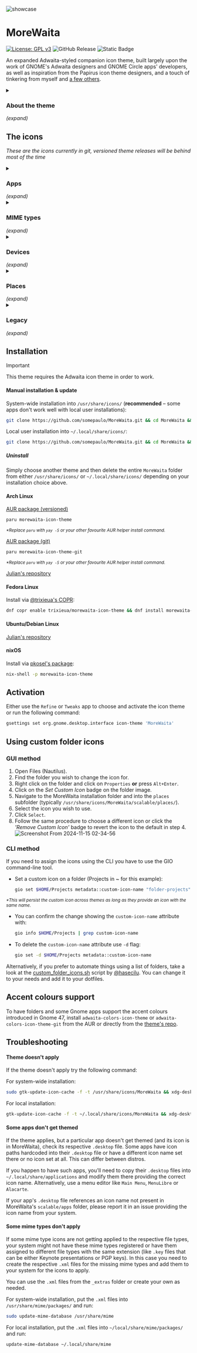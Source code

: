 ![showcase](https://repository-images.githubusercontent.com/543632052/bb450f13-02a5-4174-91a3-7cc125654473)

# MoreWaita

[![License: GPL v3](https://img.shields.io/badge/License-GPL%20v3-blue.svg)](https://www.gnu.org/licenses/gpl-3.0) ![GitHub Release](https://img.shields.io/github/v/release/somepaulo/MoreWaita?label=Release&color=007800) ![Static Badge](https://img.shields.io/badge/Made%20in-UK%F0%9F%87%AC%F0%9F%87%A7-blue.svg)

An expanded Adwaita-styled companion icon theme, built largely upon the work of GNOME's Adwaita designers and GNOME Circle apps' developers, as well as inspiration from the Papirus icon theme designers, and a touch of tinkering from myself and [a few others](https://github.com/somepaulo/MoreWaita/graphs/contributors).

<details>
<summary><h3>About the theme</h3> <em>(expand)</em></summary>

The purpose of this theme is to provide third-party apps with a consistent look and feel in Gnome Shell.

The goal of MoreWaita is to add to Adwaita, not modify it, and to do roughly what Breeze does for KDE. This theme does not override any Adwaita icons, nor any Gnome Circle apps icons, nor icons that generally fit into the Adwaita paradigm (like Transmission GTK). Currently, this theme is way less all-inclusive than many others, but the aim is to be on par with Papirus some day. However, this is (mostly) a one-man hobby effort, albeit with some greatly appreciated help, so suggestions, requests, PRs and contributions are very welcome. Please read CONTRIBUTING.md before submitting PRs.

For most icons, especially branded ones, the general idea is to stay as close as possible to the original icons – to the point of using them in full – and giving them the distinct Adwaita 'perspective' and general flatness. One thing this theme deviates from is the Gnome colour palette in brand icons – MoreWaita keeps the brand colours.

This theme is built and tested against vanilla Gnome on Arch Linux. If an icon is in the theme, but is not applying to your app, please open an issue and mention the icon name referenced in your app's `.desktop` file.
</details>

## The icons

_These are the icons currently in git, versioned theme releases will be behind most of the time_
<details>
<summary><h3>Apps</h3> <em>(expand)</em></summary>

![icon](./scalable/apps/abiword.svg "Abiword")
![icon](./scalable/apps/gnome-aisleriot.svg "Aisleriot Solitaire")
![icon](./scalable/apps/alacarte.svg "Alacarte")
![icon](./scalable/apps/alacritty.svg "Alacritty")
![icon](./scalable/apps/androidstudio.svg "Android Studio")
![icon](./scalable/apps/android-studio-canary.svg "Android Studio Canary")
![icon](./scalable/apps/anki.svg "Anki")
![icon](./scalable/apps/anydesk.svg "AnyDesk")
![icon](./scalable/apps/anytype.svg "AnyType")
![icon](./scalable/apps/appflowy.svg "AppFlowy")
![icon](./scalable/apps/apple-music.svg "Apple Music")
![icon](./scalable/apps/ardour.svg "Ardour")
![icon](./scalable/apps/arduino.svg "Arduino")
![icon](./scalable/apps/atomix.svg "Atomix")
![icon](./scalable/apps/audacity.svg "Audacity")
![icon](./scalable/apps/augustus.svg "Augustus")
![icon](./scalable/apps/avidemux.svg "Avidemux")
![icon](./scalable/apps/avogadro.svg "Avogadro")
![icon](./scalable/apps/bambustudio.svg "Bambu Studio")
![icon](./scalable/apps/beepertexts.svg "Beeper")
![icon](./scalable/apps/betterbird.svg "Betterbird")
![icon](./scalable/apps/bitwarden.svg "Bitwarden")
![icon](./scalable/apps/bitwig-studio.svg "Bitwig Studio")
![icon](./scalable/apps/bleachbit.svg "Bleachbit")
![icon](./scalable/apps/blender.svg "Blender")
![icon](./scalable/apps/blockbench.svg "Blockbench")
![icon](./scalable/apps/app.bluebubbles.BlueBubbles.svg "BlueBubbles")
![icon](./scalable/apps/bluemail.svg "BlueMail")
![icon](./scalable/apps/boxbuddyrs.svg "BoxBuddy")
![icon](./scalable/apps/boxy-svg.svg "Boxy SVG")
![icon](./scalable/apps/brave-desktop.svg "Brave")
![icon](./scalable/apps/briar.svg "Briar")
![icon](./scalable/apps/dev.bsnes.bsnes.svg "BSNES")
![icon](./scalable/apps/btop.svg "Btop")
![icon](./scalable/apps/buzz.svg "Buzz")
![icon](./scalable/apps/calibre.svg "Calibre")
![icon](./scalable/apps/calibre-ebook-edit.svg "Calibre Editor")
![icon](./scalable/apps/calibre-viewer.svg "Calibre Viewer")
![icon](./scalable/apps/hu.irl.cameractrls.svg "Cameractrls")
![icon](./scalable/apps/carla.svg "Carla")
![icon](./scalable/apps/carla-control.svg "Carla Control")
![icon](./scalable/apps/cawbird.svg "Cawbird")
![icon](./scalable/apps/chatterino.svg "Chatterino")
![icon](./scalable/apps/cherry-studio.svg "Cherry Studio")
![icon](./scalable/apps/chromium-browser.svg "Chromium")
![icon](./scalable/apps/cider.svg "Cider")
![icon](./scalable/apps/cinecred.svg "Cinecred")
![icon](./scalable/apps/clamtk.svg "ClamTK")
![icon](./scalable/apps/de.leopoldluley.Clapgrep.svg "Clapgrep")
![icon](./scalable/apps/com.github.rafostar.Clapper.svg "Clapper")
![icon](./scalable/apps/classicube.svg "ClassiCube")
![icon](./scalable/apps/CMakeSetup.svg "CMake Setup")
![icon](./scalable/apps/org.cockpit_project.CockpitClient.svg "Cockpit Client")
![icon](./scalable/apps/codeblocks.svg "Code::Blocks")
![icon](./scalable/apps/coolercontrol.svg "CoolerControl")
![icon](./scalable/apps/coppwr.svg "coppwr")
![icon](./scalable/apps/code-oss.svg "Code OSS")
![icon](./scalable/apps/corectrl.svg "CoreCtrl")
![icon](./scalable/apps/cudatext-512.svg "CudaText")
![icon](./scalable/apps/cups.svg "CUPS")
![icon](./scalable/apps/cursor.svg "Cursor")
![icon](./scalable/apps/darktable.svg "Darktable")
![icon](./scalable/apps/resolve.svg "DaVinci Resolve")
![icon](./scalable/apps/dbeaver.svg "DBeaver")
![icon](./scalable/apps/deadbeef.svg "DeaDBeeF")
![icon](./scalable/apps/deezer.svg "Deezer")
![icon](./scalable/apps/devpod.svg "Devpod")
![icon](./scalable/apps/discord.svg "Discord")
![icon](./scalable/apps/discord-canary.svg "Discord Canary")
![icon](./scalable/apps/org.DolphinEmu.dolphin-emu.svg "Dolphin Emulator")
![icon](./scalable/apps/ringracers.svg "Dr. Robotnik's Ring Racers")
![icon](./scalable/apps/drawio.svg "Draw.io")
![icon](./scalable/apps/dropbox.svg "Dropbox")
![icon](./scalable/apps/dune3d.svg "Dune3D")
![icon](./scalable/apps/eclipse.svg "Eclipse")
![icon](./scalable/apps/electron.svg "Electron")
![icon](./scalable/apps/electrum.svg "Electrum")
![icon](./scalable/apps/io.element.Element.svg "Element")
![icon](./scalable/apps/emacs.svg "Emacs")
![icon](./scalable/apps/endless-sky.svg "Endless Sky")
![icon](./scalable/apps/enpass.svg "Enpass")
![icon](./scalable/apps/etcher.svg "Etcher")
![icon](./scalable/apps/facebook-messenger.svg "Facebook Messenger")
![icon](./scalable/apps/org.fdroid.Repomaker.svg "F-Droid Repomaker")
![icon](./scalable/apps/com.fender.studio.svg "Fender Studio")
![icon](./scalable/apps/figma.svg "Figma")
![icon](./scalable/apps/filezilla.svg "FileZilla")
![icon](./scalable/apps/firefox.svg "Firefox")
![icon](./scalable/apps/firefox-developer-edition.svg "Firefox Developer Edition")
![icon](./scalable/apps/firefox-nightly.svg "Firefox Nightly")
![icon](./scalable/apps/firewall-config.svg "Firewalld")
![icon](./scalable/apps/fish.svg "Fish Shell")
![icon](./scalable/apps/flameshot.svg "Flameshot")
![icon](./scalable/apps/flightgear.svg "FlightGear")
![icon](./scalable/apps/fgcom.svg "FlightGear FGCom")
![icon](./scalable/apps/floorp.svg "Floorp")
![icon](./scalable/apps/flowblade.svg "Flowblade")
![icon](./scalable/apps/foobar2000.svg "Foobar 2000")
![icon](./scalable/apps/foot.svg "Foot")
![icon](./scalable/apps/frappe-books.svg "Frappe Books")
![icon](./scalable/apps/freac.svg "Fre:ac")
![icon](./scalable/apps/freecad.svg "FreeCAD")
![icon](./scalable/apps/freedroidrpg.svg "FreeDroid RPG")
![icon](./scalable/apps/freetube.svg "FreeTube")
![icon](./scalable/apps/fuse-emulator.svg "Fuse Spectrum Emulator")
![icon](./scalable/apps/gaiasky.svg "Gaia Sky")
![icon](./scalable/apps/gda-browser-5.0.svg "Gda Browser")
![icon](./scalable/apps/gda-control-center.svg "Gda Control Center")
![icon](./scalable/apps/gdevelop.svg "GDevelop")
![icon](./scalable/apps/geany.svg "Geany")
![icon](./scalable/apps/geneious.svg "Geneious")
![icon](./scalable/apps/genymotion.svg "Genymotion")
![icon](./scalable/apps/geogebra.svg "Geogebra")
![icon](./scalable/apps/ghostty.svg "Ghostty")
![icon](./scalable/apps/gimagereader.svg "gImageReader")
![icon](./scalable/apps/gimp.svg "GIMP")
![icon](./scalable/apps/github-desktop.svg "GitHub Desktop")
![icon](./scalable/apps/gitkraken.svg "GitKraken")
![icon](./scalable/apps/godot.svg "Godot")
![icon](./scalable/apps/google-chrome.svg "Google Chrome")
![icon](./scalable/apps/google-earth.svg "Google Earth")
![icon](./scalable/apps/google-docs.svg "Google Docs")
![icon](./scalable/apps/google-sheets.svg "Google Sheets")
![icon](./scalable/apps/google-slides.svg "Google Slides")
![icon](./scalable/apps/gparted.svg "GParted")
![icon](./scalable/apps/net.gpro.gproapp.svg "GPRO")
![icon](./scalable/apps/gpsd-logo.svg "GPSd")
![icon](./scalable/apps/GPU_Viewer.svg "GPU Viewer")
![icon](./scalable/apps/GrandOrgue.svg "GrandOrgue")
![icon](./scalable/apps/grapejuice.svg "Grapejuice")
![icon](./scalable/apps/grapejuice-roblox-player.svg "Grapejuice Player")
![icon](./scalable/apps/grapejuice-roblox-studio.svg "Grapejuice Studio")
![icon](./scalable/apps/grub-customizer.svg "GRUB Customizer")
![icon](./scalable/apps/gsmartcontrol.svg "GSmartControl")
![icon](./scalable/apps/gtkterm.svg "GTKTerm")
![icon](./scalable/apps/gufw.svg "GUFW")
![icon](./scalable/apps/org.squidowl.halloy.svg "Halloy")
![icon](./scalable/apps/fr.handbrake.ghb.svg "Handbrake")
![icon](./scalable/apps/hardinfo.svg "Hardinfo")
![icon](./scalable/apps/hwloc.svg "Hardware Locality")
![icon](./scalable/apps/headlines.svg "Headlines")
![icon](./scalable/apps/helio-workstation.svg "Helio")
![icon](./scalable/apps/heroic.svg "Heroic Launcher")
![icon](./scalable/apps/hp_logo.svg "HP")
![icon](./scalable/apps/htop.svg "Htop")
![icon](./scalable/apps/org.inkscape.Inkscape.svg "Inkscape")
![icon](./scalable/apps/input-remapper.svg "Input Remapper")
![icon](./scalable/apps/insomnia.svg "Insomnia")
![icon](./scalable/apps/interstellar.svg "Interstellar")
![icon](./scalable/apps/java-openjdk.svg "Java")
![icon](./scalable/apps/jdownloader.svg "JDownloader")
![icon](./scalable/apps/jellyfin.svg "Jellyfin Media Player")
![icon](./scalable/apps/fleet.svg "JetBrains Fleet")
![icon](./scalable/apps/intellij.svg "JetBrains IntelliJ IDEA")
![icon](./scalable/apps/clion.svg "JetBrains CLion")
![icon](./scalable/apps/datagrip.svg "JetBrains DataGrip")
![icon](./scalable/apps/dataspell.svg "JetBrains DataSpell")
![icon](./scalable/apps/goland.svg "JetBrains GoLand")
![icon](./scalable/apps/phpstorm.svg "JetBrains PhpStorm")
![icon](./scalable/apps/pycharm.svg "JetBrains PyCharm")
![icon](./scalable/apps/rider.svg "JetBrains Rider")
![icon](./scalable/apps/rubymine.svg "JetBrains RubyMine")
![icon](./scalable/apps/rustrover.svg "JetBrains RustRover")
![icon](./scalable/apps/webstorm.svg "JetBrains WebStorm")
![icon](./scalable/apps/jetbrains-toolbox.svg "JetBrains Toolbox")
![icon](./scalable/apps/jockey.svg "Jockey")
![icon](./scalable/apps/joplin.svg "Joplin")
![icon](./scalable/apps/josm.svg "JOSM")
![icon](./scalable/apps/julia.svg "Julia")
![icon](./scalable/apps/julius.svg "Julius")
![icon](./scalable/apps/jupyter.svg "Jupyter")
![icon](./scalable/apps/io.github.tobagin.karere.svg "Karere")
![icon](./scalable/apps/kate.svg "Kate")
![icon](./scalable/apps/kdenlive.svg "KDEnlive")
![icon](./scalable/apps/keepassxc.svg "Keepass XC")
![icon](./scalable/apps/kicad.svg "KiCad")
![icon](./scalable/apps/kiro.svg "Kiro")
![icon](./scalable/apps/kitty.svg "Kitty")
![icon](./scalable/apps/kiwix-desktop.svg "Kiwix")
![icon](./scalable/apps/kodi.svg "Kodi")
![icon](./scalable/apps/kolourpaint.svg "Kolourpaint")
![icon](./scalable/apps/kotatogram.svg "Kotatogram")
![icon](./scalable/apps/krita.svg "Krita")
![icon](./scalable/apps/kruler.svg "Kruler")
![icon](./scalable/apps/kvantum.svg "Kvantum")
![icon](./scalable/apps/lazarus.svg "Lazarus")
![icon](./scalable/apps/lazpaint.svg "Lazpaint")
![icon](./scalable/apps/leocad.svg "LeoCAD")
![icon](./scalable/apps/libre-menu-editor.svg "Libre Menu Editor")
![icon](./scalable/apps/libreoffice-writer.svg "LibreOffice Writer")
![icon](./scalable/apps/libreoffice-calc.svg "LibreOffice Calc")
![icon](./scalable/apps/libreoffice-impress.svg "LibreOffice Impress")
![icon](./scalable/apps/libreoffice-draw.svg "LibreOffice Draw")
![icon](./scalable/apps/libreoffice-math.svg "LibreOffice Math")
![icon](./scalable/apps/libreoffice-base.svg "LibreOffice Base")
![icon](./scalable/apps/libreoffice-chart.svg "LibreOffice Chart")
![icon](./scalable/apps/libreoffice-basic.svg "LibreOffice Basic")
![icon](./scalable/apps/libreoffice-startcenter.svg "LibreOffice StartCenter")
![icon](./scalable/apps/librewolf.svg "Librewolf")
![icon](./scalable/apps/liferea.svg "Liferea")
![icon](./scalable/apps/lightworks.svg "Lightworks")
![icon](./scalable/apps/linux-assistant.svg "Linux-Assistant")
![icon](./scalable/apps/localsend.svg "LocalSend")
![icon](./scalable/apps/logseq.svg "Logseq")
![icon](./scalable/apps/lpub3d.svg "LPub3D")
![icon](./scalable/apps/lunacy.svg "Lunacy")
![icon](./scalable/apps/lunarclient.svg "Lunar Client")
![icon](./scalable/apps/lvim.svg "LunarVim")
![icon](./scalable/apps/lutris.svg "Lutris")
![icon](./scalable/apps/mailspring.svg "Mailspring")
![icon](./scalable/apps/maple.svg "Maple")
![icon](./scalable/apps/mathematica.svg "Mathematica")
![icon](./scalable/apps/matlab.svg "Matlab")
![icon](./scalable/apps/mattermost.svg "Mattermost")
![icon](./scalable/apps/maxima.svg "Maxima")
![icon](./scalable/apps/MediathekView.svg "MediathekView")
![icon](./scalable/apps/mediainfo.svg "Mediainfo")
![icon](./scalable/apps/mega.svg "Mega")
![icon](./scalable/apps/com.tonikelope.MegaBasterd.svg "MegaBasterd")
![icon](./scalable/apps/nz.mega.MEGAsync.svg "MEGAsync")
![icon](./scalable/apps/net.kuribo64.melonDS.svg "melonDS")
![icon](./scalable/apps/menulibre.svg "Menulibre")
![icon](./scalable/apps/mercury.svg "Mercury")
![icon](./scalable/apps/micro.svg "Micro")
![icon](./scalable/apps/microsoft-edge.svg "Microsoft Edge")
![icon](./scalable/apps/minecraft.svg "Minecraft")
![icon](./scalable/apps/minetest.svg "Minetest")
![icon](./scalable/apps/mixin.svg "Mixin Messenger")
![icon](./scalable/apps/mixxx.svg "Mixxx")
![icon](./scalable/apps/mockoon.svg "Mockoon")
![icon](./scalable/apps/monero.svg "Monero")
![icon](./scalable/apps/moonlight.svg "Moonlight")
![icon](./scalable/apps/mousam.svg "Mousam")
![icon](./scalable/apps/mozillavpn.svg "Mozilla VPN")
![icon](./scalable/apps/mpv.svg "mpv")
![icon](./scalable/apps/mumble.svg "Mumble")
![icon](./scalable/apps/musescore.svg "Musescore")
![icon](./scalable/apps/neovide.svg "Neovide")
![icon](./scalable/apps/nvim.svg "Neovim")
![icon](./scalable/apps/netbeans.svg "NetBeans")
![icon](./scalable/apps/gnome-nettool.svg "Network Tools")
![icon](./scalable/apps/network-wired.svg "Network Wired")
![icon](./scalable/apps/nextcloud.svg "NextCloud")
![icon](./scalable/apps/nheko.svg "Nheko")
![icon](./scalable/apps/nicotine-plus.svg "Nicotine+")
![icon](./scalable/apps/Notesnook.svg "Notesnook")
![icon](./scalable/apps/n-trackstudio.svg "n-Track Studio")
![icon](./scalable/apps/nuclear.svg "Nuclear")
![icon](./scalable/apps/nufraw.svg "nUFRaw")
![icon](./scalable/apps/nvidia.svg "nVidia Settings")
![icon](./scalable/apps/nvtop.svg "NVTOP")
![icon](./scalable/apps/com.obsproject.Studio.svg "OBS Studio")
![icon](./scalable/apps/obsidian.svg "Obsidian")
![icon](./scalable/apps/octave.svg "Octave")
![icon](./scalable/apps/okular.svg "Okular")
![icon](./scalable/apps/onetagger.svg "One Tagger")
![icon](./scalable/apps/org.onlyoffice.desktopeditors.svg "ONLYOFFICE")
![icon](./scalable/apps/openbabel.svg "Open Babel")
![icon](./scalable/apps/openboard.svg "OpenBoard")
![icon](./scalable/apps/openchrom.svg "OpenChrom")
![icon](./scalable/apps/openra-cnc.svg "OpenRA Command & Conquer")
![icon](./scalable/apps/openra-d2k.svg "OpenRA Dune 2000")
![icon](./scalable/apps/openra-ra.svg "OpenRA Red Alert")
![icon](./scalable/apps/openrgb.svg "OpenRGB")
![icon](./scalable/apps/openscad.svg "OpenSCAD")
![icon](./scalable/apps/openshot.svg "OpenShot")
![icon](./scalable/apps/opensnitch-ui.svg "Open Snitch")
![icon](./scalable/apps/opera.svg "Opera")
![icon](./scalable/apps/osmscout-server.svg "OSM Scout")
![icon](./scalable/apps/opentoonz.svg "OpenToonz")
![icon](./scalable/apps/osu.svg "Osu")
![icon](./scalable/apps/pacseek.svg "Pacseek")
![icon](./scalable/apps/pamac.svg "Pamac")
![icon](./scalable/apps/org.parlatype.Parlatype.svg "Parlatype")
![icon](./scalable/apps/parsehub.svg "Parsehub")
![icon](./scalable/apps/pianoteq.svg "Pianoteq")
![icon](./scalable/apps/pidgin.svg "Pidgin")
![icon](./scalable/apps/pinta.svg "Pinta")
![icon](./scalable/apps/plugdata.svg "plugdata")
![icon](./scalable/apps/net.poedit.Poedit.svg "Poedit")
![icon](./scalable/apps/polychromatic.svg "Polychromatic")
![icon](./scalable/apps/popcorntime.svg "Popcorn Time")
![icon](./scalable/apps/portmaster.svg "Portmaster")
![icon](./scalable/apps/postman.svg "Postman")
![icon](./scalable/apps/org.gnome.PowerStats.svg "Power Statistics")
![icon](./scalable/apps/prismlauncher.svg "Prism Launcher")
![icon](./scalable/apps/projectM.svg "projectM")
![icon](./scalable/apps/proton-mail.svg "Proton Mail")
![icon](./scalable/apps/protonmail-bridge.svg "Proton Mail Bridge")
![icon](./scalable/apps/protonmail-ie.svg "Proton Mail Import Export App")
![icon](./scalable/apps/proton-pass.svg "Proton Pass")
![icon](./scalable/apps/protonvpn-gui.svg "Proton VPN")
![icon](./scalable/apps/pupgui-qt.svg "ProtonUp-Qt")
![icon](./scalable/apps/PrusaSlicer.svg "PrusaSlicer")
![icon](./scalable/apps/PrusaSlicer-gcodeviewer.svg "PrusaSlicer GCodeViewer")
![icon](./scalable/apps/pulsar.svg "Pulsar")
![icon](./scalable/apps/pavucontrol.svg "PulseAudio Volume Control")
![icon](./scalable/apps/puredata.svg "Pure Data (Pd)")
![icon](./scalable/apps/pd.svg "Pure Data")
![icon](./scalable/apps/pure-maps.svg "Pure Maps")
![icon](./scalable/apps/pwvucontrol.svg "pwvucontrol")
![icon](./scalable/apps/pymol.svg "PyMOL")
![icon](./scalable/apps/qbittorrent.svg "qBitTorrent")
![icon](./scalable/apps/qgis.svg "QGIS")
![icon](./scalable/apps/qq.svg "QQ")
![icon](./scalable/apps/qt5ct.svg "Qt Control Center")
![icon](./scalable/apps/qtcreator.svg "Qt Creator")
![icon](./scalable/apps/assistant.svg "Qt Assistant")
![icon](./scalable/apps/qdbusviewer.svg "Qt D-Bus Viewer")
![icon](./scalable/apps/designer.svg "Qt Designer")
![icon](./scalable/apps/qtdesignstudio.svg "Qt Design Studio")
![icon](./scalable/apps/linguist.svg "Qt Linguist")
![icon](./scalable/apps/qv4l2.svg "Qt Video for Linux Utility")
![icon](./scalable/apps/io.github.quodlibet.QuodLibet.svg "QuodLibet")
![icon](./scalable/apps/io.github.quodlibet.ExFalso.svg "ExFalso")
![icon](./scalable/apps/qucs-s.svg "Qucs-S")
![icon](./scalable/apps/qutebrowser.svg "Qute Browser")
![icon](./scalable/apps/rpi-imager.svg "Raspberry Pi Imager")
![icon](./scalable/apps/io.github.pieterdd.RcloneShuttle.svg "Rclone Shuttle")
![icon](./scalable/apps/cockos-reaper.svg "Reaper")
![icon](./scalable/apps/rpminstall.svg "RPM Install")
![icon](./scalable/apps/rawtherapee.svg "RawTherapee")
![icon](./scalable/apps/retroarch.svg "Retro Arch")
![icon](./scalable/apps/revolt-desktop.svg "Revolt")
![icon](./scalable/apps/rio.svg "Rio")
![icon](./scalable/apps/rocketchat.svg "Rocket.Chat")
![icon](./scalable/apps/rstudio.svg "RStudio")
![icon](./scalable/apps/rustdesk.svg "RustDesk")
![icon](./scalable/apps/ryujinx.svg "Ryujinx")
![icon](./scalable/apps/saber.svg "Saber")
![icon](./scalable/apps/scrcpy.svg "Scrcpy")
![icon](./scalable/apps/guiscrcpy.svg "GUI Scrcpy")
![icon](./scalable/apps/scribus.svg "Scribus")
![icon](./scalable/apps/seabird.svg "Scribus")
![icon](./scalable/apps/stoken-gui.svg "Security Token")
![icon](./scalable/apps/session-desktop.svg "Session")
![icon](./scalable/apps/setzer.svg "Setzer")
![icon](./scalable/apps/shotwell.svg "Shotwell")
![icon](./scalable/apps/one.alynx.showmethekey.svg "Show Me the Key")
![icon](./scalable/apps/shotcut.svg "Shotcut")
![icon](./scalable/apps/signal-desktop.svg "Signal")
![icon](./scalable/apps/sioyek.svg "Sioyek")
![icon](./scalable/apps/slack.svg "Slack")
![icon](./scalable/apps/solaar.svg "Solaar")
![icon](./scalable/apps/soundconverter.svg "Sound Converter")
![icon](./scalable/apps/sound-juicer.svg "Sound Juicer")
![icon](./scalable/apps/spek.svg "Spek")
![icon](./scalable/apps/spotify.svg "Spotify")
![icon](./scalable/apps/spyder.svg "Spyder")
![icon](./scalable/apps/sqlitebrowser.svg "SQLite Browser")
![icon](./scalable/apps/standard-notes.svg "Standard Notes")
![icon](./scalable/apps/steam-icon.svg "Steam")
![icon](./scalable/apps/stellarium.svg "Stellarium")
![icon](./scalable/apps/strawberry.svg "Strawberry")
![icon](./scalable/apps/studioone7.svg "Studio One")
![icon](./scalable/apps/sublime-merge.svg "Sublime Merge")
![icon](./scalable/apps/sublime-text.svg "Sublime Text")
![icon](./scalable/apps/sunshine.svg "Sunshine")
![icon](./scalable/apps/surfshark.svg "Surfshark")
![icon](./scalable/apps/suyu.svg "Suyu")
![icon](./scalable/apps/syncthing-gtk.svg "Syncthing")
![icon](./scalable/apps/sysd-manager.svg "SysD Manager")
![icon](./scalable/apps/teams.svg "Teams")
![icon](./scalable/apps/TeamViewer.svg "TeamViewer")
![icon](./scalable/apps/telegram.svg "Telegram")
![icon](./scalable/apps/tenacity.svg "Tenacity")
![icon](./scalable/apps/texmaker.svg "Texmaker")
![icon](./scalable/apps/texstudio.svg "Texstudio")
![icon](./scalable/apps/texts.svg "Texts")
![icon](./scalable/apps/thunderbird.svg "Thunderbird")
![icon](./scalable/apps/tidal-hifi.svg "Tidal Hi-Fi")
![icon](./scalable/apps/timeshift.svg "Timeshift")
![icon](./scalable/apps/todoist.svg "Todoist")
![icon](./scalable/apps/tor-browser.svg "TOR Browser")
![icon](./scalable/apps/dev.deedles.Trayscale.svg "Trayscale")
![icon](./scalable/apps/trivalent.svg "Trivalent")
![icon](./scalable/apps/tutanota-desktop.svg "Tuta Mail")
![icon](./scalable/apps/ugene.svg "Ugene")
![icon](./scalable/apps/unciv.svg "Unciv")
![icon](./scalable/apps/ungoogled-chromium.svg "Ungoogled Chromium")
![icon](./scalable/apps/unityhub.svg "Unity Hub")
![icon](./scalable/apps/unity-editor-icon.svg "Unity Editor")
![icon](./scalable/apps/veracrypt.svg "VeraCrypt")
![icon](./scalable/apps/vesktop.svg "Vesktop")
![icon](./scalable/apps/via-nativia.svg "VIA")
![icon](./scalable/apps/viber.svg "Viber")
![icon](./scalable/apps/vim.svg "Vim")
![icon](./scalable/apps/virtualbox.svg "VirtualBox")
![icon](./scalable/apps/virt-manager.svg "Virtual Machine Manager")
![icon](./scalable/apps/visual-studio-code.svg "Visual Studio Code")
![icon](./scalable/apps/vivaldi.svg "Vivaldi")
![icon](./scalable/apps/vlc.svg "VLC")
![icon](./scalable/apps/vmware-workstation.svg "VMware Workstation")
![icon](./scalable/apps/vscodium.svg "VSCodium")
![icon](./scalable/apps/warpinator.svg "Warpinator")
![icon](./scalable/apps/waterfox.svg "Waterfox")
![icon](./scalable/apps/waydroid.svg "Waydroid")
![icon](./scalable/apps/webapp-manager.svg "Webapp Manager")
![icon](./scalable/apps/webcord.svg "Webcord")
![icon](./scalable/apps/wezterm.svg "Wezterm")
![icon](./scalable/apps/com.github.eneshecan.WhatsAppForLinux.svg "WhatsApp")
![icon](./scalable/apps/whatsapp-business.svg "WhatsApp Business")
![icon](./scalable/apps/windscribe.svg "Windscribe")
![icon](./scalable/apps/wireshark.svg "Wireshark")
![icon](./scalable/apps/wonderpen.svg "WonderPen")
![icon](./scalable/apps/xdvi.svg "xdvi")
![icon](./scalable/apps/xonotic.svg "Xonotic")
![icon](./scalable/apps/xsane.svg "xSane")
![icon](./scalable/apps/yandex-browser.svg "Yandex Browser")
![icon](./scalable/apps/youtube-music.svg "YT Music")
![icon](./scalable/apps/yuzu.svg "Yuzu")
![icon](./scalable/apps/zaproxy.svg "Zed Attack Proxy (ZAP)")
![icon](./scalable/apps/zathura.svg "Zathura")
![icon](./scalable/apps/zed.svg "Zed")
![icon](./scalable/apps/zed-preview.svg "Zed Preview")
![icon](./scalable/apps/zen-browser.svg "Zen Browser")
![icon](./scalable/apps/zen-twilight.svg "Zen Twilight")
![icon](./scalable/apps/0ad.svg "0 A.D.")
![icon](./scalable/apps/zim.svg "Zim")
![icon](./scalable/apps/zoho-mail.svg "Zoho Mail")
![icon](./scalable/apps/zoho-sheet.svg "Zoho Sheet")
![icon](./scalable/apps/zoho-show.svg "Zoho Show")
![icon](./scalable/apps/zoho-writer.svg "Zoho Writer")
![icon](./scalable/apps/Zoom.svg "Zoom")
![icon](./scalable/apps/zrythm.svg "Zrythm")
</details>
<details>
<summary><h3>MIME types</h3> <em>(expand)</em></summary>

![icon](./scalable/mimetypes/application-vnd.adobe.aftereffects.project.svg "Adobe AfterEffects Project")
![icon](./scalable/mimetypes/application-illustrator.svg "Adobe Illustrator")
![icon](./scalable/mimetypes/application-x-adobe-indesign.svg "Adobe InDesign")
![icon](./scalable/mimetypes/application-x-photoshop.svg "Adobe Photoshop")
![icon](./scalable/mimetypes/application-vnd.adobe.xd.svg "Adobe XD")
![icon](./scalable/mimetypes/android-package-archive.svg "APK")
![icon](./scalable/mimetypes/application-x-iso9600-appimage.svg "AppImage")
![icon](./scalable/mimetypes/text-x-arduino.svg "Arduino")
![icon](./scalable/mimetypes/text-asciidoc.svg "AsciiDoc")
![icon](./scalable/mimetypes/application-x-audacity-project.svg "Audacity Project")
![icon](./scalable/mimetypes/text-x-bibtex.svg "BibTeX")
![icon](./scalable/mimetypes/application-octet-stream.svg "Binary")
![icon](./scalable/mimetypes/application-x-bitwig-studio.svg "Bitwig Studio")
![icon](./scalable/mimetypes/com.bitwig.BitwigStudio.audio-x.dawproject.svg "Bitwig Studio Project")
![icon](./scalable/mimetypes/text-x-c.svg "C")
![icon](./scalable/mimetypes/text-x-chdr.svg "C Header")
![icon](./scalable/mimetypes/text-x-cpp.svg "C++")
![icon](./scalable/mimetypes/text-x-cpphdr.svg "C++ Header")
![icon](./scalable/mimetypes/text-x-csharp.svg "C#")
![icon](./scalable/mimetypes/application-x-cd-image.svg "CD Image")
![icon](./scalable/mimetypes/text-x-clojure.svg "Clojure")
![icon](./scalable/mimetypes/text-x-cobol.svg "Cobol")
![icon](./scalable/mimetypes/text-x-coffeescript.svg "CoffeeScript")
![icon](./scalable/mimetypes/application-x-cson.svg "CoffeeScript Object Notation")
![icon](./scalable/mimetypes/application-vnd.comicbook+zip.svg "Comic Book")
![icon](./scalable/mimetypes/text-css.svg "CSS")
![icon](./scalable/mimetypes/application-x-deb.svg "deb")
![icon](./scalable/mimetypes/image-vnd.djvu.svg "DjVu")
![icon](./scalable/mimetypes/application-epub+zip.svg "eBook")
![icon](./scalable/mimetypes/text-x-emacs-lisp.svg "Emacs")
![icon](./scalable/mimetypes/com.fender.studio.application-x.fender-fenderstudio.svg "Fender Studio")
![icon](./scalable/mimetypes/com.fender.studio.application-x.fender-jamtrack.svg "Fender Studio jamtrack")
![icon](./scalable/mimetypes/application-x-firmware.svg "Firmware")
![icon](./scalable/mimetypes/application-vnd.flatpak.svg "Flatpak")
![icon](./scalable/mimetypes/text-x-fsharp.svg "F#")
![icon](./scalable/mimetypes/text-x-go.svg "Go")
![icon](./scalable/mimetypes/application-x-godot-project.svg "Godot Project")
![icon](./scalable/mimetypes/application-x-hwp.svg "Hancom Document")
![icon](./scalable/mimetypes/application-vnd.iccprofile.svg "ICC Profile")
![icon](./scalable/mimetypes/text-x-java.svg "Java")
![icon](./scalable/mimetypes/application-x-java-archive.svg "Java Archive")
![icon](./scalable/mimetypes/text-x-javascript.svg "JavaScript")
![icon](./scalable/mimetypes/application-json.svg "JSON")
![icon](./scalable/mimetypes/text-x-julia.svg "Julia")
![icon](./scalable/mimetypes/application-x-ipynb+json.svg "Jupyter Notebook")
![icon](./scalable/mimetypes/org.kiwix.desktop.x-zim_source.svg "Kiwix")
![icon](./scalable/mimetypes/text-x-kotlin.svg "Kotlin")
![icon](./scalable/mimetypes/application-vnd.leocad.svg "LeoCAD")
![icon](./scalable/mimetypes/text-x-common-lisp.svg "Lisp")
![icon](./scalable/mimetypes/application-loc+xml.svg "Location")
![icon](./scalable/mimetypes/text-x-log.svg "Log")
![icon](./scalable/mimetypes/text-x-lua.svg "Lua")
![icon](./scalable/mimetypes/application-mbox.svg "Mailbox")
![icon](./scalable/mimetypes/text-x-makefile.svg "Makefile")
![icon](./scalable/mimetypes/application-mathematica.svg "Mathematica")
![icon](./scalable/mimetypes/application-mathematicaplayer.svg "Mathematica Player")
![icon](./scalable/mimetypes/application-vnd.wolfram.mathematica.package.svg "Mathematica Package")
![icon](./scalable/mimetypes/text-x-markdown.svg "Markdown")
![icon](./scalable/mimetypes/text-x-maximasession.svg "Maxima Session")
![icon](./scalable/mimetypes/text-x-maxima-out.svg "Maxima")
![icon](./scalable/mimetypes/text-x-meson.svg "Meson")
![icon](./scalable/mimetypes/application-x-model.svg "Model")
![icon](./scalable/mimetypes/application-x-musescore4portable.svg "MuseScore")
![icon](./scalable/mimetypes/application-x-musescore4portable+xml.svg "MuseScore XML")
![icon](./scalable/mimetypes/text-x-octave.svg "Octave")
![icon](./scalable/mimetypes/oasis-text.svg "Office Document")
![icon](./scalable/mimetypes/oasis-spreadsheet.svg "Office Spreadsheet")
![icon](./scalable/mimetypes/oasis-presentation.svg "Office Presentation")
![icon](./scalable/mimetypes/oasis-drawing.svg "Office Drawing")
![icon](./scalable/mimetypes/oasis-web.svg "Office HTML")
![icon](./scalable/mimetypes/oasis-database.svg "Office Database")
![icon](./scalable/mimetypes/oasis-formula.svg "Office Formula")
![icon](./scalable/mimetypes/oasis-master-document.svg "Office Master Document")
![icon](./scalable/mimetypes/oasis-empty.svg "Office Empty")
![icon](./scalable/mimetypes/oasis-text-template.svg "Office Document Template")
![icon](./scalable/mimetypes/oasis-spreadsheet-template.svg "Office Spreadsheet Template")
![icon](./scalable/mimetypes/oasis-presentation-template.svg "Office Presentation Template")
![icon](./scalable/mimetypes/oasis-drawing-template.svg "Office Drawing Template")
![icon](./scalable/mimetypes/oasis-web-template.svg "Office HTML Template")
![icon](./scalable/mimetypes/oasis-database-template.svg "Office Database Template")
![icon](./scalable/mimetypes/oasis-formula-template.svg "Office Formula Template")
![icon](./scalable/mimetypes/oasis-master-document-template.svg "Office Master Document Template")
![icon](./scalable/mimetypes/oasis-empty-template.svg "Office Empty Template")
![icon](./scalable/mimetypes/text-x-patch.svg "Patch")
![icon](./scalable/mimetypes/application-x-perl.svg "Perl")
![icon](./scalable/mimetypes/application-pdf.svg "PDF")
![icon](./scalable/mimetypes/application-pgp-encrypted.svg "PGP Encrypted")
![icon](./scalable/mimetypes/application-pgp-keys.svg "PGP Key")
![icon](./scalable/mimetypes/application-pgp-signature.svg "PGP Signature")
![icon](./scalable/mimetypes/application-pkix-cert.svg "PGP Certificate")
![icon](./scalable/mimetypes/application-x-php.svg "PHP")
![icon](./scalable/mimetypes/application-postscript.svg "PostScript")
![icon](./scalable/mimetypes/text-pureDataPatch.svg "Pure Data")
![icon](./scalable/mimetypes/text-x-python.svg "Python")
![icon](./scalable/mimetypes/application-x-python-bytecode.svg "Python Bytecode")
![icon](./scalable/mimetypes/application-x-designer.svg "Qt Designer")
![icon](./scalable/mimetypes/text-x-r.svg "R")
![icon](./scalable/mimetypes/text-x-r-markdown.svg "R Markdown")
![icon](./scalable/mimetypes/cockos-reaper-document.svg "Reaper")
![icon](./scalable/mimetypes/cockos-reaper-backup.svg "Reaper backup")
![icon](./scalable/mimetypes/cockos-reaper-peak.svg "Reaper peak")
![icon](./scalable/mimetypes/cockos-reaper-template.svg "Reaper template")
![icon](./scalable/mimetypes/cockos-reaper-template2.svg "Reaper template 2")
![icon](./scalable/mimetypes/cockos-reaper-theme.svg "Reaper theme")
![icon](./scalable/mimetypes/application-x-rpm.svg "rpm")
![icon](./scalable/mimetypes/text-x-ruby.svg "Ruby")
![icon](./scalable/mimetypes/text-rust.svg "Rust")
![icon](./scalable/mimetypes/application-vnd.scribus.svg "Scribus")
![icon](./scalable/mimetypes/application-x-shellscript.svg "Shell Script")
![icon](./scalable/mimetypes/application-vnd.snap.svg "Snap")
![icon](./scalable/mimetypes/application-x-spectrum.svg "Spectrum")
![icon](./scalable/mimetypes/application-x-subrip.svg "Subtitles")
![icon](./scalable/mimetypes/text-x-tex.svg "TEX")
![icon](./scalable/mimetypes/application-x-theme.svg "Theme")
![icon](./scalable/mimetypes/application-toml.svg "TOML")
![icon](./scalable/mimetypes/application-x-bittorrent.svg "Torrent")
![icon](./scalable/mimetypes/text-x-gettext-translation.svg "Translation")
![icon](./scalable/mimetypes/text-x-gettext-translation-template.svg "Translation Template")
![icon](./scalable/mimetypes/application-x-gettext-translation.svg "Translation Compiled")
![icon](./scalable/mimetypes/text-x-typescript.svg "TypeScript")
![icon](./scalable/mimetypes/text-x-typst.svg "Typst")
![icon](./scalable/mimetypes/text-x-vala.svg "Vala")
![icon](./scalable/mimetypes/application-xml.svg "XML")
![icon](./scalable/mimetypes/application-x-xopp.svg "xApp")
![icon](./scalable/mimetypes/application-x-yaml.svg "YAML")
![icon](./scalable/mimetypes/virtualbox-hdd.svg "VirtualBox HDD Image")
![icon](./scalable/mimetypes/virtualbox-ova.svg "VirtualBox OVA Image")
![icon](./scalable/mimetypes/virtualbox-ovf.svg "VirtualBox OVF Image")
![icon](./scalable/mimetypes/virtualbox-vbox.svg "VirtualBox VBox Image")
![icon](./scalable/mimetypes/virtualbox-vbox-extpack.svg "VirtualBox VBox Extension Pack Image")
![icon](./scalable/mimetypes/virtualbox-vdi.svg "VirtualBox VDI Image")
![icon](./scalable/mimetypes/virtualbox-vhd.svg "VirtualBox VHD Image")
![icon](./scalable/mimetypes/virtualbox-vmdk.svg "VirtualBox VMDK Image")
![icon](./scalable/mimetypes/application-wasm.svg "WebAssembly")
![icon](./scalable/mimetypes/org.wireshark.Wireshark-mimetype.svg "Wireshark Packet Capture")
</details>
<details>
<summary><h3>Devices</h3> <em>(expand)</em></summary>

![icon](./scalable/devices/audio-card.svg "Audio Card")
![icon](./scalable/devices/cpu.svg "CPU")
![icon](./scalable/devices/keyboard.svg "Virtual Keyboard")
![icon](./scalable/devices/memory.svg "Memory")
![icon](./scalable/devices/network-card.svg "Network Card")
![icon](./scalable/apps/jockey.svg "PCI Card")
![icon](./scalable/devices/audio-speakers.svg "Speakers")
![icon](./scalable/devices/drive-harddisk-solidstate.svg "SSD")
![icon](./scalable/devices/media-tape.svg "Tape")
![icon](./scalable/devices/uninterruptible-power-supply.svg "UPS")
</details>
<details>
<summary><h3>Places</h3> <em>(expand)</em></summary>

![icon](./scalable/places/folder-3dbenchy.svg "3DBenchy")
![icon](./scalable/places/folder-android.svg "Android")
![icon](./scalable/places/folder-appimage.svg "AppImage")
![icon](./scalable/places/folder-archlinux.svg "Arch Linux")
![icon](./scalable/places/folder-arduino.svg "Arduino")
![icon](./scalable/places/folder-backup.svg "Backup")
![icon](./scalable/places/folder-bitwig.svg "Bitwig")
![icon](./scalable/places/folder-blender.svg "Blender")
![icon](./scalable/places/folder-books.svg "Books")
![icon](./scalable/places/folder-c.svg "C")
![icon](./scalable/places/folder-camera.svg "Camera")
![icon](./scalable/places/folder-code.svg "Code")
![icon](./scalable/places/folder-codeberg.svg "Codeberg")
![icon](./scalable/places/folder-cplusplus.svg "C++")
![icon](./scalable/places/folder-csharp.svg "C#")
![icon](./scalable/places/folder-dropbox.svg "Dropbox")
![icon](./scalable/places/folder-earth.svg "Earth")
![icon](./scalable/places/folder-emacs.svg "Emacs")
![icon](./scalable/places/folder-extensions.svg "Extensions")
![icon](./scalable/places/folder-fedora.svg "Fedora")
![icon](./scalable/places/folder-flatpak.svg "Flatpak")
![icon](./scalable/places/folder-freecad.svg "FreeCAD")
![icon](./scalable/places/folder-games.svg "Games")
![icon](./scalable/places/folder-gimp.svg "GIMP")
![icon](./scalable/places/folder-git.svg "Git")
![icon](./scalable/places/folder-github.svg "GitHub")
![icon](./scalable/places/folder-gitlab.svg "GitLab")
![icon](./scalable/places/folder-globe.svg "Globe")
![icon](./scalable/places/folder-gnome.svg "GNOME")
![icon](./scalable/places/folder-go.svg "GO")
![icon](./scalable/places/folder-godot.svg "Godot")
![icon](./scalable/places/folder-google-drive.svg "Google Drive")
![icon](./scalable/places/folder-inkscape.svg "Inkscape")
![icon](./scalable/places/folder-java.svg "Java")
![icon](./scalable/places/folder-kde.svg "KDE")
![icon](./scalable/places/folder-kicad.svg "KiCad")
![icon](./scalable/places/folder-local.svg "Local")
![icon](./scalable/places/folder-lua.svg "Lua")
![icon](./scalable/places/folder-mega.svg "Mega")
![icon](./scalable/places/folder-money.svg "Money")
![icon](./scalable/places/folder-musescore.svg "Musescore")
![icon](./scalable/places/folder-neovim.svg "Neovim")
![icon](./scalable/places/folder-nextcloud.svg "NextCloud")
![icon](./scalable/places/folder-nix.svg "Nix")
![icon](./scalable/places/folder-onedrive.svg "OneDrive")
![icon](./scalable/places/folder-openscad.svg "OpenSCAD")
![icon](./scalable/places/folder-opensuse.svg "OpenSUSE")
![icon](./scalable/places/folder-platformio.svg "PlatformIO")
![icon](./scalable/places/folder-plugdata.svg "plugdata")
![icon](./scalable/places/folder-podcast.svg "Podcast")
![icon](./scalable/places/folder-private.svg "Private")
![icon](./scalable/places/folder-projects.svg "Projects")
![icon](./scalable/places/folder-python.svg "Python")
![icon](./scalable/places/folder-r.svg "R")
![icon](./scalable/places/folder-raspberry-pi.svg "Raspberry Pi")
![icon](./scalable/places/folder-reaper.svg "Reaper")
![icon](./scalable/places/folder-recent.svg "Recent")
![icon](./scalable/places/folder-redhat.svg "Red Hat")
![icon](./scalable/places/folder-ruby.svg "Ruby")
![icon](./scalable/places/folder-rust.svg "Rust")
![icon](./scalable/places/folder-school.svg "School")
![icon](./scalable/places/folder-screencast.svg "Screencast")
![icon](./scalable/places/folder-screenshot.svg "Screenshot")
![icon](./scalable/places/folder-shell.svg "Shell")
![icon](./scalable/places/folder-syncthing.svg "Syncthing")
![icon](./scalable/places/folder-temp.svg "Temp")
![icon](./scalable/places/folder-torrent.svg "Torrent")
![icon](./scalable/places/folder-translation.svg "Translation")
![icon](./scalable/places/folder-ubuntu.svg "Ubuntu")
![icon](./scalable/places/folder-user.svg "User")
![icon](./scalable/places/folder-vala.svg "Vala")
![icon](./scalable/places/folder-wine.svg "Wine")
![icon](./scalable/places/folder-work.svg "Work")

</details>
<details>
<summary><h3>Legacy</h3> <em>(expand)</em></summary>

#### Apps & MIME types
![icon](./scalable/legacy/accessories-character-map.svg "Character Map")
![icon](./scalable/legacy/system-file-manager.svg "File manager")
![icon](./scalable/legacy/system-software-install.svg "Software Install")
![icon](./scalable/legacy/software-sources.svg "Software Sources")
![icon](./scalable/legacy/system-software-update.svg "Software Update")
![icon](./scalable/legacy/synaptic.svg "Synaptic")
![icon](./scalable/legacy/accessories-text-editor.svg "Text editor")
![icon](./scalable/legacy/package.svg "Package")

#### Categories
![icon](./scalable/legacy/applications-all.svg "All apps category")
![icon](./scalable/legacy/applications-accessories.svg "Accessories app category")
![icon](./scalable/legacy/applications-development.svg "Development app category")
![icon](./scalable/legacy/applications-education.svg "Education app category")
![icon](./scalable/legacy/applications-electronics.svg "Electronics app category")
![icon](./scalable/legacy/applications-engineering.svg "Engineering app category")
![icon](./scalable/legacy/applications-games.svg "Games app category")
![icon](./scalable/legacy/applications-graphics.svg "Graphics app category")
![icon](./scalable/legacy/applications-internet.svg "Internet app category")
![icon](./scalable/legacy/applications-multimedia.svg "Multimedia app category")
![icon](./scalable/legacy/applications-office.svg "Office app category")
![icon](./scalable/legacy/applications-other.svg "Other app category")
![icon](./scalable/legacy/applications-science.svg "Science app category")
![icon](./scalable/legacy/applications-system.svg "System app category")
![icon](./scalable/legacy/applications-utilities.svg "Utilities app category")
![icon](./scalable/legacy/applications-webapps.svg "Webapps app category")

#### Preferences
![icon](./scalable/legacy/preferences-desktop.svg "Preferences")
![icon](./scalable/legacy/preferences-desktop-accessibility.svg "Accessibility preferences")
![icon](./scalable/legacy/preferences-desktop-theme.svg "Desktop Preferences")
![icon](./scalable/legacy/preferences-desktop-locale.svg "Locale preferences")
![icon](./scalable/legacy/preferences-system-network.svg "Network Preferences")
![icon](./scalable/legacy/preferences-desktop-screensaver.svg "Screensaver preferences")
![icon](./scalable/legacy/system-users.svg "User preferences")
![icon](./scalable/legacy/preferences-desktop-wallpaper.svg "Wallpaper preferences")

#### Actions
![icon](./scalable/legacy/system-lock-screen.svg "Lock screen")
![icon](./scalable/legacy/system-log-out.svg "Log out")
![icon](./scalable/legacy/system-suspend.svg "Suspend")
![icon](./scalable/legacy/system-suspend-hibernate.svg "Hibernate")
![icon](./scalable/legacy/system-reboot.svg "Reboot")
![icon](./scalable/legacy/system-shutdown.svg "Shutdown")

#### Places
![icon](./scalable/places/folder-3dbenchy-legacy.svg "3DBenchy")
![icon](./scalable/places/folder-android-legacy.svg "Android")
![icon](./scalable/places/folder-appimage-legacy.svg "AppImage")
![icon](./scalable/places/folder-archlinux-legacy.svg "Arch Linux")
![icon](./scalable/places/folder-arduino-legacy.svg "Arduino")
![icon](./scalable/places/folder-backup-legacy.svg "Backup")
![icon](./scalable/places/folder-bitwig-legacy.svg "Bitwig")
![icon](./scalable/places/folder-blender-legacy.svg "Blender")
![icon](./scalable/places/folder-books-legacy.svg "Books")
![icon](./scalable/places/folder-c-legacy.svg "C")
![icon](./scalable/places/folder-camera-legacy.svg "Camera")
![icon](./scalable/places/folder-code-legacy.svg "Code")
![icon](./scalable/places/folder-codeberg-legacy.svg "Codeberg")
![icon](./scalable/places/folder-cplusplus-legacy.svg "C++")
![icon](./scalable/places/folder-csharp-legacy.svg "C#")
![icon](./scalable/places/folder-dropbox-legacy.svg "Dropbox")
![icon](./scalable/places/folder-earth-legacy.svg "Earth")
![icon](./scalable/places/folder-emacs-legacy.svg "Emacs")
![icon](./scalable/places/folder-extensions-legacy.svg "Extensions")
![icon](./scalable/places/folder-fedora-legacy.svg "Fedora")
![icon](./scalable/places/folder-flatpak-legacy.svg "Flatpak")
![icon](./scalable/places/folder-freecad-legacy.svg "FreeCAD")
![icon](./scalable/places/folder-games-legacy.svg "Games")
![icon](./scalable/places/folder-gimp-legacy.svg "GIMP")
![icon](./scalable/places/folder-git-legacy.svg "Git")
![icon](./scalable/places/folder-github-legacy.svg "GitHub")
![icon](./scalable/places/folder-gitlab-legacy.svg "GitLab")
![icon](./scalable/places/folder-globe-legacy.svg "Globe")
![icon](./scalable/places/folder-gnome-legacy.svg "GNOME")
![icon](./scalable/places/folder-go-legacy.svg "GO")
![icon](./scalable/places/folder-godot-legacy.svg "Godot")
![icon](./scalable/places/folder-google-drive-legacy.svg "Google Drive")
![icon](./scalable/places/folder-inkscape-legacy.svg "Inkscape")
![icon](./scalable/places/folder-java-legacy.svg "Java")
![icon](./scalable/places/folder-kde-legacy.svg "KDE")
![icon](./scalable/places/folder-kicad-legacy.svg "KiCad")
![icon](./scalable/places/folder-local-legacy.svg "Local")
![icon](./scalable/places/folder-lua-legacy.svg "Lua")
![icon](./scalable/places/folder-mega-legacy.svg "Mega")
![icon](./scalable/places/folder-money-legacy.svg "Money")
![icon](./scalable/places/folder-musescore-legacy.svg "Musescore")
![icon](./scalable/places/folder-neovim-legacy.svg "Neovim")
![icon](./scalable/places/folder-nextcloud-legacy.svg "NextCloud")
![icon](./scalable/places/folder-nix-legacy.svg "Nix")
![icon](./scalable/places/folder-onedrive-legacy.svg "OneDrive")
![icon](./scalable/places/folder-openscad-legacy.svg "OpenSCAD")
![icon](./scalable/places/folder-opensuse-legacy.svg "OpenSUSE")
![icon](./scalable/places/folder-platformio-legacy.svg "PlatformIO")
![icon](./scalable/places/folder-plugdata-legacy.svg "plugdata")
![icon](./scalable/places/folder-podcast-legacy.svg "Podcast")
![icon](./scalable/places/folder-private-legacy.svg "Private")
![icon](./scalable/places/folder-projects-legacy.svg "Projects")
![icon](./scalable/places/folder-python-legacy.svg "Python")
![icon](./scalable/places/folder-r-legacy.svg "R")
![icon](./scalable/places/folder-raspberry-pi-legacy.svg "Raspberry Pi")
![icon](./scalable/places/folder-reaper-legacy.svg "Reaper")
![icon](./scalable/places/folder-recent-legacy.svg "Recent")
![icon](./scalable/places/folder-redhat-legacy.svg "Red Hat")
![icon](./scalable/places/folder-ruby-legacy.svg "Ruby")
![icon](./scalable/places/folder-rust-legacy.svg "Rust")
![icon](./scalable/places/folder-school-legacy.svg "School")
![icon](./scalable/places/folder-screencast-legacy.svg "Screencast")
![icon](./scalable/places/folder-screenshot-legacy.svg "Screenshot")
![icon](./scalable/places/folder-shell-legacy.svg "Shell")
![icon](./scalable/places/folder-syncthing-legacy.svg "Syncthing")
![icon](./scalable/places/folder-temp-legacy.svg "Temp")
![icon](./scalable/places/folder-torrent-legacy.svg "Torrent")
![icon](./scalable/places/folder-translation-legacy.svg "Translation")
![icon](./scalable/places/folder-ubuntu-legacy.svg "Ubuntu")
![icon](./scalable/places/folder-user-legacy.svg "User")
![icon](./scalable/places/folder-vala-legacy.svg "Vala")
![icon](./scalable/places/folder-wine-legacy.svg "Wine")
![icon](./scalable/places/folder-work-legacy.svg "Work")
</details>

## Installation

> [!IMPORTANT]
> This theme requires the Adwaita icon theme in order to work.

#### Manual installation & update

System-wide installation into `/usr/share/icons/` (**recommended** – some apps don't work well with local user installations):

```sh
git clone https://github.com/somepaulo/MoreWaita.git && cd MoreWaita && sudo ./install.sh
```

Local user installation into `~/.local/share/icons/`:

```sh
git clone https://github.com/somepaulo/MoreWaita.git && cd MoreWaita && ./install.sh
```

##### Uninstall

Simply choose another theme and then delete the entire `MoreWaita` folder from either `/usr/share/icons/` or `~/.local/share/icons/` depending on your installation choice above.

#### Arch Linux

[AUR package (versioned)](https://aur.archlinux.org/packages/morewaita-icon-theme)

```sh
paru morewaita-icon-theme
```

<sup>_*Replace `paru` with `yay -S` or your other favourite AUR helper install command._</sup>

[AUR package (git)](https://aur.archlinux.org/packages/morewaita-icon-theme-git)

```sh
paru morewaita-icon-theme-git
```

<sup>_*Replace `paru` with `yay -S` or your other favourite AUR helper install command._</sup>

[Julian's repository](https://gitlab.com/julianfairfax/package-repo#how-to-add-repository-for-arch-based-linux-distributions)

#### Fedora Linux

Install via [@trixieua's COPR](https://copr.fedorainfracloud.org/coprs/trixieua/morewaita-icon-theme):

```sh
dnf copr enable trixieua/morewaita-icon-theme && dnf install morewaita-icon-theme
```

#### Ubuntu/Debian Linux

[Julian's repository](https://gitlab.com/julianfairfax/package-repo#how-to-add-repository-for-debian-based-linux-distributions)

#### nixOS

Install via [pkosel's package](https://search.nixos.org/packages?channel=unstable&show=morewaita-icon-theme):

```sh
nix-shell -p morewaita-icon-theme
```

## Activation

Either use the `Refine` or `Tweaks` app to choose and activate the icon theme or run the following command:

```sh
gsettings set org.gnome.desktop.interface icon-theme 'MoreWaita'
```

## Using custom folder icons

### GUI method

1. Open Files (Nautilus).
2. Find the folder you wish to change the icon for.
3. Right click on the folder and click on `Properties` **or** press `Alt+Enter`.
4. Click on the _Set Custom Icon_ badge on the folder image.
5. Navigate to the MoreWaita installation folder and into the `places` subfolder (typically `/usr/share/icons/MoreWaita/scalable/places/`).
6. Select the icon you wish to use.
7. Click `Select`.
8. Follow the same procedure to choose a different icon or click the _'Remove Custom Icon'_ badge to revert the icon to the default in step 4.  
![Screenshot From 2024-11-15 02-34-56](https://github.com/user-attachments/assets/a21e270d-b75e-4bf3-85d2-c3bc47b769ce)

### CLI method

If you need to assign the icons using the CLI you have to use the GIO command-line tool.

- Set a custom icon on a folder (Projects in ~ for this example):

    ```sh
    gio set $HOME/Projects metadata::custom-icon-name "folder-projects"
    ```
    
<sup>_*This will persist the custom icon across themes as long as they provide an icon with the same name._</sup>

- You can confirm the change showing the `custom-icon-name` attribute with:

    ```sh
    gio info $HOME/Projects | grep custom-icon-name
    ```

- To delete the `custom-icon-name` attribute use `-d` flag:

    ```sh
    gio set -d $HOME/Projects metadata::custom-icon-name
    ```

Alternatively, if you prefer to automate things using a list of folders, take a look at the [custom_folder_icons.sh](./_extras/custom_folder_icons.sh) script by [@hasecilu](https://github.com/hasecilu). You can change it to your needs and add it to your dotfiles.

## Accent colours support

To have folders and some Gnome apps support the accent colours introduced in Gnome 47, install `adwaita-colors-icon-theme` or `adwaita-colors-icon-theme-git` from the AUR or directly from the [theme's repo](https://github.com/dpejoh/Adwaita-colors).

## Troubleshooting

#### Theme doesn't apply

If the theme doesn't apply try the following command:

For system-wide installation:

```sh
sudo gtk-update-icon-cache -f -t /usr/share/icons/MoreWaita && xdg-desktop-menu forceupdate
```

For local installation:

```sh
gtk-update-icon-cache -f -t ~/.local/share/icons/MoreWaita && xdg-desktop-menu forceupdate
```

#### Some apps don't get themed

If the theme applies, but a particular app doesn't get themed (and its icon is in MoreWaita), check its respective `.desktop` file. Some apps have icon paths hardcoded into their `.desktop` file or have a different icon name set there or no icon set at all. This can differ between distros.

If you happen to have such apps, you'll need to copy their `.desktop` files into `~/.local/share/applications` and modify them there providing the correct icon name. Alternatively, use a menu editor like `Main Menu`, `MenuLibre` or `Alacarte`.

If your app's `.desktop` file references an icon name not present in MoreWaita's `scalable/apps` folder, please report it in an issue providing the icon name from your system.

#### Some mime types don't apply

If some mime type icons are not getting applied to the respective file types, your system might not have these mime types registered or have them assigned to different file types with the same extension (like `.key` files that can be either Keynote presentations or PGP keys). In this case you need to create the respective `.xml` files for the missing mime types and add them to your system for the icons to apply.

You can use the `.xml` files from the `_extras` folder or create your own as needed.

For system-wide installation, put the `.xml` files into `/usr/share/mime/packages/` and run:

```sh
sudo update-mime-database /usr/share/mime
```

For local installation, put the `.xml` files into `~/local/share/mime/packages/` and run:

```sh
update-mime-database ~/.local/share/mime
```
